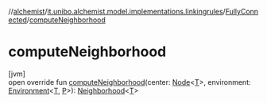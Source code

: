 //[alchemist](../../../index.md)/[it.unibo.alchemist.model.implementations.linkingrules](../index.md)/[FullyConnected](index.md)/[computeNeighborhood](compute-neighborhood.md)

# computeNeighborhood

[jvm]\
open override fun [computeNeighborhood](compute-neighborhood.md)(center: [Node](../../it.unibo.alchemist.model.interfaces/-node/index.md)<[T](index.md)>, environment: [Environment](../../it.unibo.alchemist.model.interfaces/-environment/index.md)<[T](index.md), [P](index.md)>): [Neighborhood](../../it.unibo.alchemist.model.interfaces/-neighborhood/index.md)<[T](index.md)>
